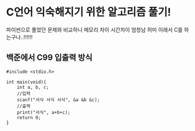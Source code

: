 # C언어 익숙해지기 위한 알고리즘 풀기!

파이썬으로 풀었던 문제와 비교하니 메모리 차이 시간차이 엄청남 허미 이래서 C를 하는구나..!!!!!!

## 백준에서 C99 입출력 방식

```
#include <stdio.h>

int main(void){
    int a, b, c;
    //입력
    scanf("서식 서식 서식", &a &b &c);
    //출력
    print("서식", a+b+c);
    return 0;
}
```
